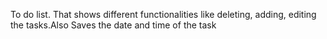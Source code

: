 To do list. That shows different functionalities like deleting, adding, editing the tasks.Also Saves the date and time of the task
